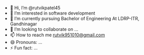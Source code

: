 - 👋 Hi, I’m @rutvikpatel45
- 👀 I’m interested in software development
- 🌱 I’m currently pursuing Bachelor of Engineering At LDRP-ITR, Gandhinagar
- 💞️ I’m looking to collaborate on ...
- 📫 How to reach me rutvik951010@gmail.com
- 😄 Pronouns: ...
- ⚡ Fun fact: ...

<!---
rutvikpatel45/rutvikpatel45 is a ✨ special ✨ repository because its `README.md` (this file) appears on your GitHub profile.
You can click the Preview link to take a look at your changes.
--->

